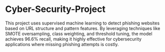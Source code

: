 # Cyber-Security-Project
This project uses supervised machine learning to detect phishing websites based on URL structure and pattern features. By leveraging techniques like SMOTE oversampling, class weighting, and threshold tuning, the model achieves 96.6% recall, making it highly effective for cybersecurity applications where missing phishing attempts is costly.
